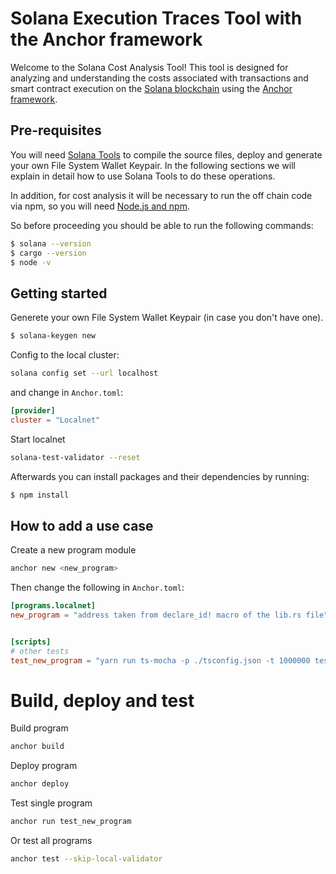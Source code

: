 # Solana Execution Traces Tool with the Anchor framework

Welcome to the Solana Cost Analysis Tool! This tool is designed for analyzing and understanding the costs associated with transactions and smart contract execution on the [Solana blockchain](https://solana.com) using the [Anchor framework](https://www.anchor-lang.com).

## Pre-requisites

You will need [Solana Tools](https://docs.solana.com/cli/install-solana-cli-tools) to compile the source files, deploy and generate your own File System Wallet Keypair. In the following sections we will explain in detail how to use Solana Tools to do these operations.

In addition, for cost analysis it will be necessary to run the off chain code via npm, so you will need [Node.js and npm](https://docs.npmjs.com/downloading-and-installing-node-js-and-npm).

So before proceeding you should be able to run the following commands:

```sh
$ solana --version
$ cargo --version
$ node -v
```


## Getting started

Generete your own File System Wallet Keypair (in case you don't have one).
```sh
$ solana-keygen new
```

Config to the local cluster:

```bash
solana config set --url localhost
```

and change in `Anchor.toml`:

```toml
[provider]
cluster = "Localnet"
```

Start localnet

```bash
solana-test-validator --reset
```

Afterwards you can install packages and their dependencies by running:
```sh
$ npm install
```

## How to add a use case

Create a new program module

```bash
anchor new <new_program>
```
Then change the following in `Anchor.toml`:

```toml
[programs.localnet]
new_program = "address taken from declare_id! macro of the lib.rs file" # add this


[scripts]
# other tests
test_new_program = "yarn run ts-mocha -p ./tsconfig.json -t 1000000 tests/new_program.ts" # add this
```

# Build, deploy and test

Build program

```bash
anchor build
```

Deploy program

```bash
anchor deploy
```

Test single program

```bash
anchor run test_new_program
```

Or test all programs

```bash
anchor test --skip-local-validator
```